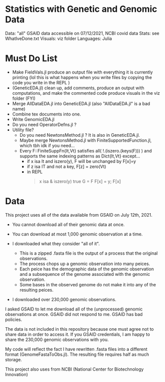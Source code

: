 Statistics with Genetic and Genomic Data
========================================
Data: "all" GSAID data accessible on 07/12/2021, NCBI covid data
Stats: see WhatIveDone.txt
Visuals: viz folder
Languages: Julia


# Must Do List
- Make FieldVals.jl produce an output file with everything it is currently printing (lol this is what happens when you write files by copying the code you write in the REPL )
- (GeneticEDA.jl) clean up, add comments, produce an output with computations, and make the commented code produce visuals in the viz folder (FYI)
- Merge AllDataEDA.jl into GeneticEDA.jl (also "AllDataEDA.jl" is a bad name)
- Combine tex documents into one.
- Write GenomicEDA.jl
- Do you need OperatorDefns.jl ?
- Utility file?
	- Do you need NewtonsMethod.jl ? It is also in GeneticEDA.jl.
	- Maybe merge NewtonsMethod.jl with FiniteSupportedFunction.jl, which tbh idk if you need...
	- Every F::FiniteSuppFn{It,Vt} satisfies all( !.(iszero.(keys(F))) ) and supports the same indexing patterns as Dict{It,Vt} except...
		- if x isa It and iszero(y), F will be unchanged by F[x]=y
		- if z isa IT and not a key, F[z] = zero(Vt)
		- in REPL
			> x isa & iszero(y)
			true
			> G = F
			> F[x] = y;
			> F[x]
			


# Data
This project uses all of the data available from GSAID on July 12th, 2021.
- You cannot download all of their genomic data at once.
- You can download at most 1,000 genomic observation at a time.

- I downloaded what they consider "all of it".
	- This is a zipped .fasta file is the output of a process that the original observations.
	- The process chops up a genomic observation into many peices.
	- Each peice has the demographic data of the genomic observation and a subsequence of the genome associated with the genomic observation.
	- Some bases in the observed genome do not make it into any of the resulting peices.
- I downloaded over 230,000 genomic observations.

I asked GSAID to let me download all of the (unprocessed) genomic observations at once. GSAID did not respond to me. GSAID has bad policies.

The data is not included in this repository because one must agree not to share data in order to access it. If you GSAID credentials, I am happy to share the 230,000 genomic observations with you.

My code will reflect the fact I have rewritten .fasta files into a different format (GenomeFastaToObs.jl). The resulting file requires half as much storage.

This project also uses from NCBI (National Center for Biotechnology Innovation)



